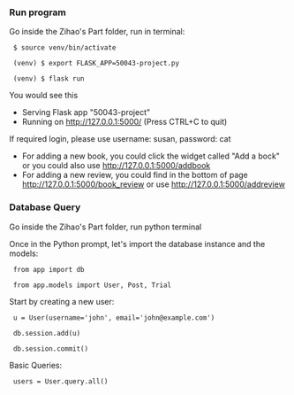 ### Run program

Go inside the Zihao's Part folder, run in terminal:

` $ source venv/bin/activate`

` (venv) $ export FLASK_APP=50043-project.py`

` (venv) $ flask run`


You would see this
* Serving Flask app "50043-project"
* Running on http://127.0.0.1:5000/ (Press CTRL+C to quit)

If required login, please use username: susan, password: cat

+ For adding a new book, you could click the widget called "Add a bock" or you could also use http://127.0.0.1:5000/addbook
+ For adding a new review, you could find in the bottom of page http://127.0.0.1:5000/book_review or use http://127.0.0.1:5000/addreview


### Database Query

Go inside the Zihao's Part folder, run python terminal

Once in the Python prompt, let's import the database instance and the models:

` from app import db`

` from app.models import User, Post, Trial`

Start by creating a new user:

` u = User(username='john', email='john@example.com')`

` db.session.add(u)`

` db.session.commit()`

Basic Queries:

` users = User.query.all()`
